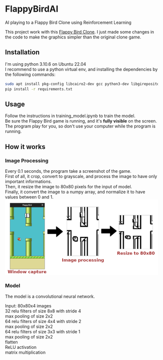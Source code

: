 # FlappyBirdAI
AI playing to a Flappy Bird Clone using Reinforcement Learning

This project work with this [Flappy Bird Clone](https://github.com/sourabhv/FlapPyBird). I just made some changes in the code to make the graphics simpler than the original clone game.

## Installation
I'm using python 3.10.6 on Ubuntu 22.04    
I recommend to use a python virtual env, and installing the dependencies by the following commands:
``` bash
sudo apt install pkg-config libcairo2-dev gcc python3-dev libgirepository1.0-dev
pip install -r requirements.txt
```

## Usage
Follow the instructions in training_model.ipynb to train the model.      
Be sure the Flappy Bird game is running, and it's **fully visible** on the screen.      
The program play for you, so don't use your computer while the program is running.

## How it works
### **Image Processing**
Every 0.1 seconds, the program take a screenshot of the game.       
First of all, it crop, convert to grayscale, and process the image to have only important informations.    
Then, it resize the image to 80x80 pixels for the input of model.    
Finally, it convert the image to a numpy array, and normalize it to have values between 0 and 1.    
![Image processing](./assets/image_processing.png)

### **Model**
The model is a convolutional neural network.

Input: 80x80x4 images       
32 relu filters of size 8x8 with stride 4       
max pooling of size 2x2     
64 relu filters of size 4x4 with stride 2       
max pooling of size 2x2     
64 relu filters of size 3x3 with stride 1       
max pooling of size 2x2     
flatten     
ReLU activation     
matrix multiplication       
